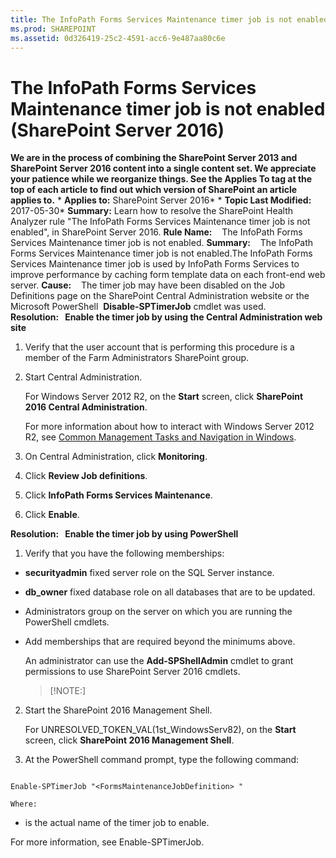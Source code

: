 ```yaml
---
title: The InfoPath Forms Services Maintenance timer job is not enabled (SharePoint Server 2016)
ms.prod: SHAREPOINT
ms.assetid: 0d326419-25c2-4591-acc6-9e487aa80c6e
---
```



# The InfoPath Forms Services Maintenance timer job is not enabled (SharePoint Server 2016)
 **We are in the process of combining the SharePoint Server 2013 and SharePoint Server 2016 content into a single content set. We appreciate your patience while we reorganize things. See the Applies To tag at the top of each article to find out which version of SharePoint an article applies to.** * **Applies to:** SharePoint Server 2016*  * **Topic Last Modified:** 2017-05-30* **Summary:** Learn how to resolve the SharePoint Health Analyzer rule "The InfoPath Forms Services Maintenance timer job is not enabled", in SharePoint Server 2016. **Rule Name:**    The InfoPath Forms Services Maintenance timer job is not enabled. **Summary:**    The InfoPath Forms Services Maintenance timer job is not enabled.The InfoPath Forms Services Maintenance timer job is used by InfoPath Forms Services to improve performance by caching form template data on each front-end web server. **Cause:**    The timer job may have been disabled on the Job Definitions page on the SharePoint Central Administration website or the Microsoft PowerShell  **Disable-SPTimerJob** cmdlet was used. **Resolution:   Enable the timer job by using the Central Administration web site**
1. Verify that the user account that is performing this procedure is a member of the Farm Administrators SharePoint group.
    
  
2. Start Central Administration.
    
    For Windows Server 2012 R2, on the **Start** screen, click **SharePoint 2016 Central Administration**.
    
    For more information about how to interact with Windows Server 2012 R2, see  [Common Management Tasks and Navigation in Windows](http://go.microsoft.com/fwlink/?LinkID=715712&amp;clcid=0x409).
    
  
3. On Central Administration, click **Monitoring**.
    
  
4. Click **Review Job definitions**.
    
  
5. Click **InfoPath Forms Services Maintenance**.
    
  
6. Click **Enable**.
    
  
 **Resolution:   Enable the timer job by using PowerShell**
1. Verify that you have the following memberships:
    
  - **securityadmin** fixed server role on the SQL Server instance.
    
  
  - **db_owner** fixed database role on all databases that are to be updated.
    
  
  - Administrators group on the server on which you are running the PowerShell cmdlets.
    
  
  - Add memberships that are required beyond the minimums above.
    
  

    An administrator can use the **Add-SPShellAdmin** cmdlet to grant permissions to use SharePoint Server 2016 cmdlets.
    
    > [!NOTE:]
      
2. Start the SharePoint 2016 Management Shell.
    
    For UNRESOLVED_TOKEN_VAL(1st_WindowsServ82), on the **Start** screen, click **SharePoint 2016 Management Shell**.
    
  
3. At the PowerShell command prompt, type the following command:
    
  ```
  
Enable-SPTimerJob "<FormsMaintenanceJobDefinition> "
  ```


    Where:
    
  -  *<FormsMaintenanceJobDefintion>*  is the actual name of the timer job to enable.
    
  
For more information, see Enable-SPTimerJob.
